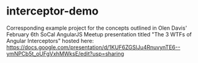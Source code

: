 interceptor-demo
================
Corresponding example project for the concepts outlined in Olen Davis' February 6th SoCal AngularJS Meetup presentation titled "The 3 WTFs of Angular Interceptors" hosted here: https://docs.google.com/presentation/d/1KUF6ZGSlJu4RnuvynTE6--ymNPCb5t_oUFgVxhMWksE/edit?usp=sharing